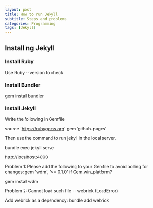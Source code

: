 ```yaml
---
layout: post
title: How to run Jekyll
subtitle: Steps and problems
categories: Programming
tags: [Jekyll]
---
```


## Installing Jekyll

### Install Ruby

Use Ruby --version to check

### Install Bundler

gem install bundler

### Install Jekyll

Write the following in Gemfile

source 'https://rubygems.org'
gem 'github-pages'

Then use the command to run jekyll in the local server.

bundle exec jekyll serve

http://localhost:4000

Problem 1: Please add the following to your Gemfile to avoid polling for changes:
    gem 'wdm', '>= 0.1.0' if Gem.win_platform?


gem install wdm

Problem 2: Cannot load such file -- webrick (LoadError)

Add webrick as a dependency: bundle add webrick